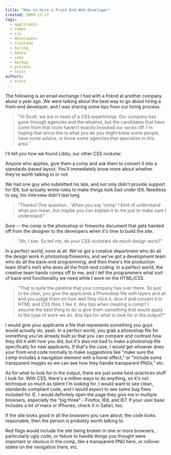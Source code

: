 ```yaml
---
title: "How to Hire a Front-End Web Developer"
created: 2009-12-17
tags:
  - applicants
  - comps
  - css
  - developers
  - frontend
  - hiring
  - howto
  - jobs
  - markup
  - process
  - tests
authors:
  - scott
---
```


The following is an email exchange I had with a friend at another company about a year ago. We were talking about the best way to go about hiring a front-end developer, and I was sharing some tips from our hiring process.

> "Hi Scott, we are in need of a CSS expert/ninja. Our company has gone through agencies and the whatnot, but the candidates that have come from that route haven't exactly knocked our socks off. I'm hoping that since this is what you do you might know some people, have some advice, or know some agencies that specialize in this area."

I'll tell you how we found Libby, our other CSS rockstar.

Anyone who applies, give them a comp and ask them to convert it into a standards-based layout. You'll immediately know more about whether they're worth talking to or not.

We had one guy who submitted his late, and not only didn't provide support for IE6, but actually wrote rules to make things look bad under IE6. Needless to say, his interview didn't last long.

> "Thanks! One question... When you say 'comp' I kind of understand what you mean, but maybe you can explain it to me just to make sure I understand."

Sure -- the comp is the photoshop or fireworks document that gets handed off from the designer to the developers when it's time to build the site.

> "Ah, I see. So tell me, do your CSS rockstars do much design work?"

In a perfect world, none at all. We've got a creative department who do all the design work in photoshop/fireworks, and we've got a development team who do all the back-end programming, and then there's the production team (that's me!) who does all the front-end coding. In a perfect world, the creative team hands comps off to me, and I tell the programmers what sort of back-end functionality we need while I work on the HTML/CSS.

> "That is quite the pipeline that your company has over there. So just to be clear, you give the applicants a Photoshop file with layers and all and you judge them on how well they slice it, dice it and convert it to HTML and CSS files. I like it. Any tips when creating a comp? I assume the best thing to do is give them something that would apply to the type of work we do. Any tips for what to look for in the output?"

I would give your applicants a file that represents something you guys would actually do, yeah. In a perfect world, you grab a photoshop file for something you've already built so that you can compare and contrast how they did it with how you did, but it's also not bad to make a photoshop file specifically for new applicants. If that's the case, I would get whoever does your front-end code normally to make suggestions like "make sure the comp includes a navigation element with a hover effect," or "include some transparent images so we can see how they handle transparent PNGs," etc.

As for what to look for in the output, there are just some best-practices stuff I look for. With CSS, there's a million ways to do anything, so it's not technique so much as talent I'm looking for. I would want to see clean, standards-compliant code, and I would expect to see some bug fixes included for IE. I would definitely open the page they give me in multiple browsers, especially the "big three" - Firefox, IE6, and IE7. If your user base includes a lot of macs or iPhones, check it in Safari, too.

If the site looks good in all the browsers you care about, the code looks reasonable, then the person is probably worth talking to.

Red flags would include the site being broken in one or more browsers, particularly ugly code, or failure to handle things you thought were important or obvious in the comp, like a transparent PNG here, or rollover states on the navigation there, etc.
